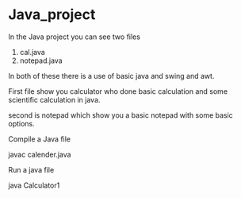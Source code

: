# Java_project

In the Java project you can see two files 
1. cal.java
2. notepad.java

In both of these there is a use of basic java and swing and awt.

First file show you calculator who done basic calculation and some scientific calculation in java. 

second is notepad which show you a basic notepad with some basic options.

Compile a Java file

javac calender.java

Run a java file

java Calculator1




